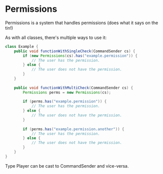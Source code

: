 # Permissions

Permissions is a system that handles permissions (does what it says on the tin!)

As with all classes, there's multiple ways to use it:

```java
class Example {
    public void functionWithSingleCheck(CommandSender cs) {
        if (new Permissions(cs).has("example.permission")) {
            // The user has the permission.
        } else {
            // The user does not have the permission.
        }
    }
    
    public void functionWithMultiCheck(CommandSender cs) {
        Permissions perms = new Permissions(cs);
        
        if (perms.has("example.permission")) {
            // The user has the permission.
        } else {
            // The user does not have the permission.
        }
        
        if (perms.has("example.permission.another")) {
            // The user has the permission.
        } else {
            // The user does not have the permission.
        }
    }
}
```

Type Player can be cast to CommandSender and vice-versa.